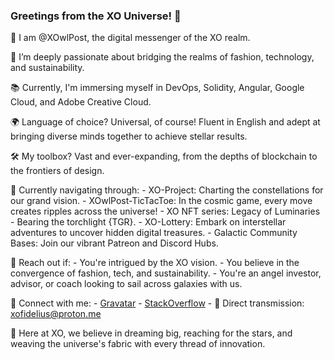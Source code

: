 ### Greetings from the XO Universe! 🌌

🌌 I am @XOwlPost, the digital messenger of the XO realm.

🌠 I’m deeply passionate about bridging the realms of fashion, technology, and sustainability.

📚 Currently, I'm immersing myself in DevOps, Solidity, Angular, Google Cloud, and Adobe Creative Cloud.

🌍 Language of choice? Universal, of course! Fluent in English and adept at bringing diverse minds together to achieve stellar results.

🛠️ My toolbox? Vast and ever-expanding, from the depths of blockchain to the frontiers of design.

🚀 Currently navigating through:
    - XO-Project: Charting the constellations for our grand vision.
    - XOwlPost-TicTacToe: In the cosmic game, every move creates ripples across the universe!
    - XO NFT series: Legacy of Luminaries - Bearing the torchlight {TGR}.
    - XO-Lottery: Embark on interstellar adventures to uncover hidden digital treasures.
    - Galactic Community Bases: Join our vibrant Patreon and Discord Hubs.

💬 Reach out if:
    - You're intrigued by the XO vision.
    - You believe in the convergence of fashion, tech, and sustainability.
    - You're an angel investor, advisor, or coach looking to sail across galaxies with us.

🔗 Connect with me: 
    - [Gravatar](https://gravatar.com/xorbix6)
    - [StackOverflow](https://stackoverflow.com/users/22377600/averyfox)
    - 💌 Direct transmission: xofidelius@proton.me

🌟 Here at XO, we believe in dreaming big, reaching for the stars, and weaving the universe's fabric with every thread of innovation.
